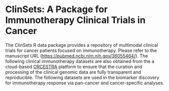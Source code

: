 # ClinSets: A Package for Immunotherapy Clinical Trials in Cancer

The ClinSets R data package provides a repository of multimodal clinical trials for cancer patients focused on immunotherapy. Please refer to the manuscript URL (https://pubmed.ncbi.nlm.nih.gov/36055464/). The following clinical immunotherapy datasets are also obtained from the a cloud-based [ORCESTRA](https://www.orcestra.ca/clinical_icb) platform to ensure that the curation and processing of the clinical genomic data are fully transparent and reproducible. The following datasets are used in the biomarker discovery for immunotherapy response via pan-cancer and cancer-specific analyses. 

